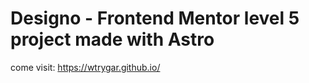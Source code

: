 # Designo - Frontend Mentor level 5 project made with Astro

come visit: https://wtrygar.github.io/
